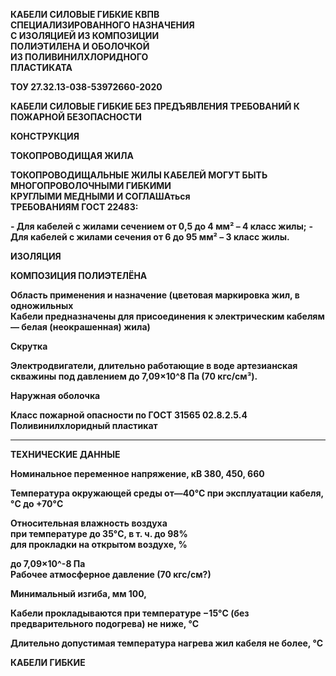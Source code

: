 **КАБЕЛИ СИЛОВЫЕ ГИБКИЕ КВПВ\
СПЕЦИАЛИЗИРОВАННОГО НАЗНАЧЕНИЯ\
С ИЗОЛЯЦИЕЙ ИЗ КОМПОЗИЦИИ\
ПОЛИЭТИЛЕНА И ОБОЛОЧКОЙ\
ИЗ ПОЛИВИНИЛХЛОРИДНОГО\
ПЛАСТИКАТА**

**ТОУ 27.32.13-038-53972660-2020**

**КАБЕЛИ СИЛОВЫЕ ГИБКИЕ БЕЗ ПРЕДЪЯВЛЕНИЯ ТРЕБОВАНИЙ К ПОЖАРНОЙ БЕЗОПАСНОСТИ**

**КОНСТРУКЦИЯ**
  
**ТОКОПРОВОДИЩАЯ ЖИЛА**

**ТОКОПРОВОДИЩАЛЬНЫЕ ЖИЛЫ КАБЕЛЕЙ МОГУТ БЫТЬ МНОГОПРОВОЛОЧНЫМИ ГИБКИМИ\
КРУГЛЫМИ МЕДНЫМИ И СОГЛАШАться\
ТРЕБОВАНИЯМ ГОСТ 22483:**

**- Для кабелей с жилами сечением от 0,5 до 4 мм² – 4 класс жилы;**
**- Для кабелей с жилами сечения от 6 до 95 мм² – 3 класс жилы.**

**ИЗОЛЯЦИЯ**
  
**КОМПОЗИЦИЯ ПОЛИЭТЕЛЁНА**

**Область применения и назначение (цветовая маркировка жил, в одножильных\
Кабели предназначены для присоединения к электрическим кабелям — белая (неокрашенная) жила)**

**Скрутка**

**Электродвигатели, длительно работающие в воде артезианская скважины под давлением до 7,09×10^8 Па (70 кгс/см³).**

**Наружная оболочка**

**Класс пожарной опасности по ГОСТ 31565 02.8.2.5.4 Поливинилхлоридный пластикат**

---

**ТЕХНИЧЕСКИЕ ДАННЫЕ**

**Номинальное переменное напряжение, кВ 380, 450, 660**

**Температура окружающей среды от—40°C при эксплуатации кабеля, °C до +70°C**

**Относительная влажность воздуха\
при температуре до 35°C, в т. ч. до 98%\
для прокладки на открытом воздухе, %**

**до 7,09×10^-8 Па\
Рабочее атмосферное давление (70 кгс/см?)**

**Минимальный изгиба, мм 100,**

**Кабели прокладываются при температуре −15°C (без предварительного подогрева) не ниже, °C**

**Длительно допустимая температура нагрева жил кабеля не более, °C**

**КАБЕЛИ ГИБКИЕ**
